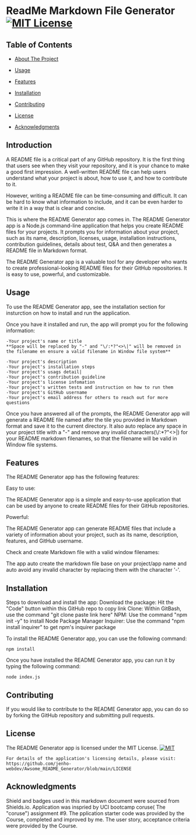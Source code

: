 # ReadMe Markdown File Generator [![MIT License](https://img.shields.io/badge/License-MIT-lightgrey.svg)]([https://opensource.org/license/mit/](https://github.com/jenho-webdev/Awsome_README_Generator/blob/main/LICENSE))


## Table of Contents

- [About The Project](#introduction)

- [Usage](#usage)

- [Features](#features)

- [Installation](#installation)

- [Contributing](#contributing)

- [License](#license)

- [Acknowledgments](#acknowledgments)

## Introduction

A README file is a critical part of any GitHub repository. It is the first thing that users see when they visit your repository, and it is your chance to make a good first impression. A well-written README file can help users understand what your project is about, how to use it, and how to contribute to it.

However, writing a README file can be time-consuming and difficult. It can be hard to know what information to include, and it can be even harder to write it in a way that is clear and concise.

This is where the README Generator app comes in. The README Generator app is a Node.js command-line application that helps you create README files for your projects. It prompts you for information about your project, such as its name, description, licenses, usage, installation instructions, contribution guidelines, details about test, Q&A and then generates a README file in Markdown format.

The README Generator app is a valuable tool for any developer who wants to create professional-looking README files for their GitHub repositories. It is easy to use, powerful, and customizable.

## Usage

To use the README Generator app, see the installation section for insturction on how to install and run the application.

Once you have it installed and run, the app will prompt you for the following information:

    -Your project's name or title 
    **Space will be replaced by "-" and "\/:*?"<>\|" will be removed in the filename en ensure a valid filename in Window file system**
    
    -Your project's description
    -Your project's installation steps
    -Your project's usags detail|
    -Your project's contribution guideline
    -Your project's license infomation
    -Your project's written tests and instruction on how to run them
    -Your project's GitHub username
    -Your project's email address for others to reach out for more questions

Once you have answered all of the prompts, the README Generator app will generate a README file named after the tile you provided in Markdown format and save it to the current directory. It also auto replace any space in your project title with a "-" and remove any invalid characters(\\/:*?\"<>|) for your README markdown filenames, so that the filename will be valid in Window file systems.

## Features

The README Generator app has the following features:

Easy to use: 

The README Generator app is a simple and easy-to-use application that can be used by anyone to create README files for their GitHub repositories.

Powerful: 

The README Generator app can generate README files that include a variety of information about your project, such as its name, description, features, and GitHub username.

Check and create Markdown file with a valid window filenames:

The app auto create the markdown file base on your project/app name and auto avoid any invalid character by replacing them with the character '-'. 

## Installation

Steps to download and install the app:
Download the package: Hit the "Code" button within this GitHub repo to copy link
Clone: Within GitBash, use the command "git clone paste link here"
NPM: Use the command "npm init -y" to install Node Package Manager
Inquirer: Use the command "npm install inquirer" to get npm's inquirer package

To install the README Generator app, you can use the following command:

    npm install 

Once you have installed the README Generator app, you can run it by typing the following command:

    node index.js

## Contributing

If you would like to contribute to the README Generator app, you can do so by forking the GitHub repository and submitting pull requests.

## License

The README Generator app is licensed under the MIT License.
[![MIT](https://img.shields.io/badge/License-MIT-lightgrey.svg)](https://img.shields.io/badge/License-GPL-lightgrey.svg](https://github.com/jenho-webdev/Awsome_README_Generator/blob/main/LICENSE))

    For details of the application's licensing details, please visit: https://github.com/jenho-webdev/Awsome_README_Generator/blob/main/LICENSE


## Acknowledgments
Shield and badges used in this markdown document were sourced from Shields.io.
Application was inspried by UCI bootcamp coruse( The "coruse") assignment #9. The pplication starter code was provided by the Course, completed and improved by me.
The user story, acceptance criteria were provided by the Course. 
